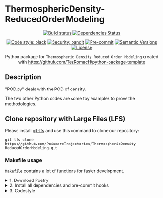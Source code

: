 # ThermosphericDensity-ReducedOrderModeling

<div align="center">

[![Build status](https://github.com/PoincareTrajectories/ThermosphericDensity-ReducedOrderModeling/workflows/build/badge.svg?branch=master&event=push)](https://github.com/PoincareTrajectories/ThermosphericDensity-ReducedOrderModeling/actions?query=workflow%3Abuild)
[![Dependencies Status](https://img.shields.io/badge/dependencies-up%20to%20date-brightgreen.svg)](https://github.com/PoincareTrajectories/ThermosphericDensity-ReducedOrderModeling/pulls?utf8=%E2%9C%93&q=is%3Apr%20author%3Aapp%2Fdependabot)

[![Code style: black](https://img.shields.io/badge/code%20style-black-000000.svg)](https://github.com/psf/black)
[![Security: bandit](https://img.shields.io/badge/security-bandit-green.svg)](https://github.com/PyCQA/bandit)
[![Pre-commit](https://img.shields.io/badge/pre--commit-enabled-brightgreen?logo=pre-commit&logoColor=white)](https://github.com/PoincareTrajectories/ThermosphericDensity-ReducedOrderModeling/blob/master/.pre-commit-config.yaml)
[![Semantic Versions](https://img.shields.io/badge/%20%20%F0%9F%93%A6%F0%9F%9A%80-semantic--versions-e10079.svg)](https://github.com/PoincareTrajectories/ThermosphericDensity-ReducedOrderModeling/releases)
[![License](https://img.shields.io/github/license/PoincareTrajectories/ThermosphericDensity-ReducedOrderModeling)](https://github.com/pPoincareTrajectories/ThermosphericDensity-ReducedOrderModeling/blob/master/LICENSE)

Python package for `Thermospheric Density Reduced Order Modeling` created with https://github.com/TezRomacH/python-package-template

</div>

## Description

"POD.py" deals with the POD of density. 

The two other Python codes are some toy examples to prove the methodologies.

## Clone repository with Large Files (LFS)

Please install [git-lfs](https://git-lfs.github.com/) and use this command to clone our repository:

```
git lfs clone https://github.com/PoincareTrajectories/ThermosphericDensity-ReducedOrderModeling.git
```

### Makefile usage

[`Makefile`](https://github.com/PoincareTrajectories/ThermosphericDensity-ReducedOrderModeling/blob/master/Makefile) contains a lot of functions for faster development.

<details>
<summary>1. Download Poetry</summary>
<p>

To download and install Poetry run:

```bash
make poetry-download
```

</p>
</details>

<details>
<summary>2. Install all dependencies and pre-commit hooks</summary>
<p>

Install requirements:

```bash
make install
```

Pre-commit hooks could be installed after `git init` via

```bash
make pre-commit-install
```

</p>
</details>

<details>
<summary>3. Codestyle</summary>
<p>

Automatic formatting uses `pyupgrade`, `isort` and `black`.

```bash
make codestyle

# or use synonym
make formatting
```

Codestyle checks only, without rewriting files:

```bash
make check-codestyle
```

> Note: `check-codestyle` uses `isort`, `black` and `darglint` library

Update all dev libraries to the latest version using one comand

```bash
make update-dev-deps
```

<details>
<summary>4. Cleanup</summary>
<p>
Delete pycache files

```bash
make pycache-remove
```

Remove package build

```bash
make build-remove
```

Delete .DS_STORE files

```bash
make dsstore-remove
```

Remove .mypycache

```bash
make mypycache-remove
```

Or to remove all above run:

```bash
make cleanup
```

</p>
</details>


## Related packages

- [SSMLearn](https://github.com/haller-group/SSMLearn)
- [Codpy](https://github.com/JohnLeM/codpy_alpha)
- [libROM](https://github.com/LLNL/libROM)


## Credits [![🚀 Your next Python package needs a bleeding-edge project structure.](https://img.shields.io/badge/python--package--template-%F0%9F%9A%80-brightgreen)](https://github.com/TezRomacH/python-package-template)

This project was generated with [`python-package-template`](https://github.com/TezRomacH/python-package-template)
